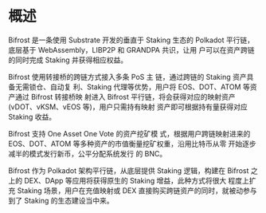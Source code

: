 # 概述

Bifrost 是一条使用 Substrate 开发的垂直于 Staking 生态的 Polkadot 平行链，底层基于 WebAssembly，LIBP2P 和 GRANDPA 共识，让用 户可以在资产跨链的同时完成 Staking 并获得相应权益。

Bifrost 使用转接桥的跨链方式接入多条 PoS 主 链，通过跨链的 Staking 资产具备无需锁仓、自动复 利、Staking 代理等优势，用户将 EOS、DOT、ATOM 等资产通过 Bifrost 转接桥映 射进入 Bifrost 平行链，将会获得对应的映射资产 (vDOT、vKSM、vEOS 等)，用户只需持有映射 资产即可根据持有量获得对应 Staking 收益。

Bifrost 支持 One Asset One Vote 的资产挖矿模 式，根据用户跨链映射进来的 EOS、DOT、ATOM 等多种资产的市值衡量挖矿权重，沿用比特币从零 开始逐步减半的模式发行新币，公平分配系统发行 的 BNC。

Bifrost 作为 Polkadot 架构平行链，从底层提供 Staking 逻辑，构建在 Bifrost 之上的 DEX、DApp 等应用将获得原生的 Staking 增益，此种方式将很大 程度上扩充 Staking 场景，用户在充值映射或 DEX 直接购买跨链资产的同时，就被动参与到了 Staking 的生态建设当中来。